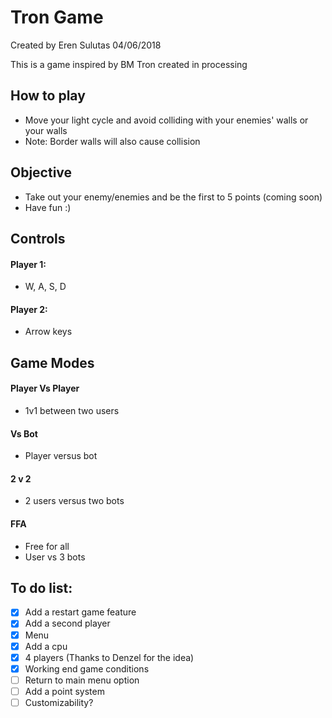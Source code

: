# Tron Game

Created by Eren Sulutas
04/06/2018

This is a game inspired by BM Tron created in processing

## How to play 
- Move your light cycle and avoid colliding with your enemies' walls or your walls
- Note: Border walls will also cause collision

## Objective
- Take out your enemy/enemies and be the first to 5 points (coming soon)
- Have fun :)

## Controls
#### Player 1:
- W, A, S, D 
#### Player 2:
- Arrow keys

## Game Modes
#### Player Vs Player
- 1v1 between two users
#### Vs Bot
- Player versus bot
#### 2 v 2
- 2 users versus two bots
####  FFA
- Free for all
- User vs 3 bots 


## To do list:
- [x] Add a restart game feature
- [x] Add a second player
- [x] Menu
- [x] Add a cpu
- [x] 4 players (Thanks to Denzel for the idea)
- [x] Working end game conditions 
- [ ] Return to main menu option
- [ ] Add a point system
- [ ] Customizability? 
